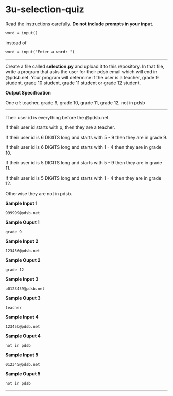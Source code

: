 # 3u-selection-quiz

Read the instructions carefully. **Do not include prompts in your input**.

```
word = input()
```

instead of

```
word = input("Enter a word: ")
```

---

Create a file called **selection.py** and upload it to this repository. In that file, write a program that asks the user for their pdsb email which will end in @pdsb.net. Your program will determine if the user is a teacher, grade 9 student, grade 10 student, grade 11 student or grade 12 student.

**Output Specification**

One of: teacher, grade 9, grade 10, grade 11, grade 12, not in pdsb

---

Their user id is everything before the @pdsb.net.

If their user id starts with p, then they are a teacher.

If their user id is 6 DIGITS long and starts with 5 - 9 then they are in grade 9.

If their user id is 6 DIGITS long and starts with 1 - 4 then they are in grade 10.

If their user id is 5 DIGITS long and starts with 5 - 9 then they are in grade 11.

If their user id is 5 DIGITS long and starts with 1 - 4 then they are in grade 12.

Otherwise they are not in pdsb.

**Sample Input 1**
```
999999@pdsb.net
```

**Sample Ouput 1**
```
grade 9
```

**Sample Input 2**
```
123456@pdsb.net
```

**Sample Ouput 2**
```
grade 12
```

**Sample Input 3**
```
p0123459@pdsb.net
```

**Sample Ouput 3**
```
teacher
```

**Sample Input 4**
```
12345b@pdsb.net
```

**Sample Ouput 4**
```
not in pdsb
```

**Sample Input 5**
```
012345@pdsb.net
```

**Sample Ouput 5**
```
not in pdsb
```
---
